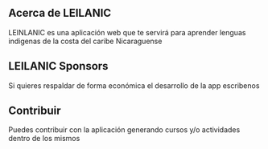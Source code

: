 ## Acerca de LEILANIC

LEINLANIC es una aplicación web que te servirá para aprender lenguas indigenas de la costa del caribe Nicaraguense

## LEILANIC Sponsors

Si quieres respaldar de forma económica el desarrollo de la app escribenos

## Contribuir

Puedes contribuir con la aplicación generando cursos y/o actividades dentro de los mismos